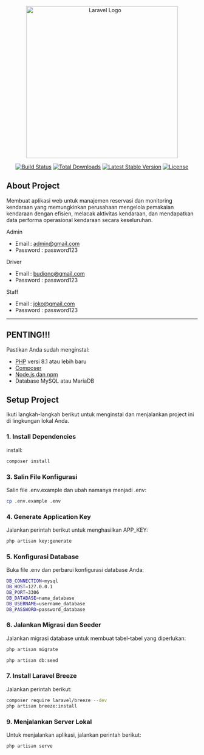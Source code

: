 <p align="center"><a href="https://laravel.com" target="_blank"><img src="https://raw.githubusercontent.com/laravel/art/master/logo-lockup/5%20SVG/2%20CMYK/1%20Full%20Color/laravel-logolockup-cmyk-red.svg" width="400" alt="Laravel Logo"></a></p>

<p align="center">
<a href="https://github.com/laravel/framework/actions"><img src="https://github.com/laravel/framework/workflows/tests/badge.svg" alt="Build Status"></a>
<a href="https://packagist.org/packages/laravel/framework"><img src="https://img.shields.io/packagist/dt/laravel/framework" alt="Total Downloads"></a>
<a href="https://packagist.org/packages/laravel/framework"><img src="https://img.shields.io/packagist/v/laravel/framework" alt="Latest Stable Version"></a>
<a href="https://packagist.org/packages/laravel/framework"><img src="https://img.shields.io/packagist/l/laravel/framework" alt="License"></a>
</p>

## About Project

Membuat aplikasi web untuk manajemen reservasi dan monitoring kendaraan yang memungkinkan perusahaan mengelola pemakaian kendaraan dengan efisien, melacak aktivitas kendaraan, dan mendapatkan data performa operasional kendaraan secara keseluruhan.

Admin 
- Email : admin@gmail.com
- Password : password123

Driver
- Email : budiono@gmail.com
- Password : password123

Staff
- Email : joko@gmail.com
- Password : password123

---

## PENTING!!!

Pastikan Anda sudah menginstal:
- [PHP](https://www.php.net/downloads.php) versi 8.1 atau lebih baru
- [Composer](https://getcomposer.org/download/)
- [Node.js dan npm](https://nodejs.org/en/download/)
- Database MySQL atau MariaDB

## Setup Project

Ikuti langkah-langkah berikut untuk menginstal dan menjalankan project ini di lingkungan lokal Anda.

### 1. Install Dependencies 

install:

```bash
composer install
```

### 3. Salin File Konfigurasi
Salin file .env.example dan ubah namanya menjadi .env:

```bash
cp .env.example .env 
```

### 4. Generate Application Key
Jalankan perintah berikut untuk menghasilkan APP_KEY:

```bash
php artisan key:generate
```

### 5. Konfigurasi Database
Buka file .env dan perbarui konfigurasi database Anda: 

```bash
DB_CONNECTION=mysql
DB_HOST=127.0.0.1
DB_PORT=3306
DB_DATABASE=nama_database
DB_USERNAME=username_database
DB_PASSWORD=password_database
```

### 6. Jalankan Migrasi dan Seeder
Jalankan migrasi database untuk membuat tabel-tabel yang diperlukan:

```bash
php artisan migrate
```
```bash
php artisan db:seed
```

### 7. Install Laravel Breeze
Jalankan perintah berikut:
```bash
composer require laravel/breeze --dev
php artisan breeze:install
```

### 9. Menjalankan Server Lokal
Untuk menjalankan aplikasi, jalankan perintah berikut:
```bash
php artisan serve
```

